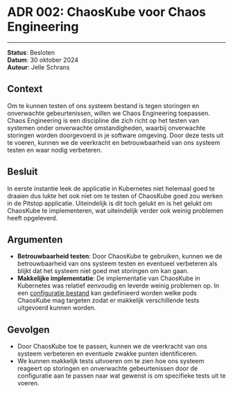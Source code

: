 # ADR 002: ChaosKube voor Chaos Engineering

---

**Status**: Besloten  
**Datum**: 30 oktober 2024  
**Auteur**: Jelle Schrans

## Context

Om te kunnen testen of ons systeem bestand is tegen storingen en onverwachte gebeurtenissen, willen we Chaos Engineering toepassen. Chaos Engineering is een discipline die zich richt op het testen van systemen onder onverwachte omstandigheden, waarbij onverwachte storingen worden doorgevoerd in je software omgeving. Door deze tests uit te voeren, kunnen we de veerkracht en betrouwbaarheid van ons systeem testen en waar nodig verbeteren.

## Besluit

In eerste instantie leek de applicatie in Kubernetes niet helemaal goed te draaien dus lukte het ook niet om te testen of ChaosKube goed zou werken in de Pitstop applicatie. Uiteindelijk is dit toch gelukt en is het gelukt om ChaosKube te implementeren, wat uiteindelijk verder ook weinig problemen heeft opgeleverd.

## Argumenten

- **Betrouwbaarheid testen**: Door ChaosKube te gebruiken, kunnen we de betrouwbaarheid van ons systeem testen en eventueel verbeteren als blijkt dat het systeem niet goed met storingen om kan gaan.
- **Makkelijke implementatie**: De implementatie van ChaosKube in Kubernetes was relatief eenvoudig en leverde weinig problemen op. In een [configuratie bestand](../../src/k8s/chaoskube/chaoskube.yaml) kan gedefinieerd worden welke pods ChaosKube mag targeten zodat er makkelijk verschillende tests uitgevoerd kunnen worden.

## Gevolgen

- Door ChaosKube toe te passen, kunnen we de veerkracht van ons systeem verbeteren en eventuele zwakke punten identificeren.
- We kunnen makkelijk tests uitvoeren om te zien hoe ons systeem reageert op storingen en onverwachte gebeurtenissen door de configuratie aan te passen naar wat gewenst is om specifieke tests uit te voeren.
